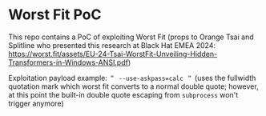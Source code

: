 # Worst Fit PoC

This repo contains a PoC of exploiting Worst Fit (props to Orange Tsai and Splitline who presented this research at Black Hat EMEA 2024: https://worst.fit/assets/EU-24-Tsai-WorstFit-Unveiling-Hidden-Transformers-in-Windows-ANSI.pdf)

Exploitation payload example: `＂ --use-askpass=calc ＂` (uses the fullwidth quotation mark which worst fit converts to a normal double quote; however, at this point the built-in double quote escaping from `subprocess` won't trigger anymore)
